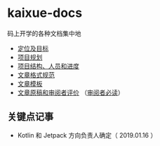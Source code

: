 # kaixue-docs

码上开学的各种文档集中地
- [定位及目标](https://github.com/kaixueio/kaixue-docs/blob/master/%E5%AE%9A%E4%BD%8D%E5%8F%8A%E7%9B%AE%E6%A0%87.md)
- [项目规划](https://github.com/kaixueio/kaixue-docs/blob/master/%E9%A1%B9%E7%9B%AE%E8%A7%84%E5%88%92.md)
- [项目结构、人员和进度](https://github.com/kaixueio/kaixue-docs/blob/master/%E9%A1%B9%E7%9B%AE%E8%B7%9F%E8%B8%AA.md)
- [文章格式规范](https://github.com/kaixueio/kaixue-docs/blob/master/%E6%96%87%E7%AB%A0%E6%A0%BC%E5%BC%8F%E8%A7%84%E8%8C%83.md)
- [文章模板](https://github.com/kaixueio/kaixue-docs/blob/master/%E6%96%87%E7%AB%A0%E6%A8%A1%E6%9D%BF.md)
- [文章原稿和审阅者评价](https://github.com/kaixueio/kaixue-docs/tree/master/%E6%96%87%E7%AB%A0) （[审阅者必读](https://github.com/kaixueio/kaixue-docs/blob/master/%E6%96%87%E7%AB%A0/%E5%AE%A1%E9%98%85%E8%80%85%E5%BF%85%E8%AF%BB.md)）

## 关键点记事

- Kotlin 和 Jetpack 方向负责人确定（ 2019.01.16 ）

